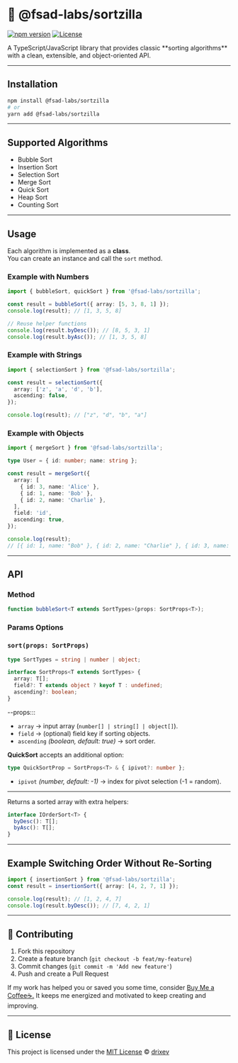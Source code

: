 # 🔢 @fsad-labs/sortzilla

[![npm version](https://img.shields.io/npm/v/@fsad-labs/sortzilla.svg)](https://www.npmjs.com/package/@fsad-labs/sortzilla)
[![License](https://img.shields.io/npm/l/@fsad-labs/sortzilla.svg)](LICENSE)

<DESCRIPTION>  
A TypeScript/JavaScript library that provides classic **sorting algorithms** with a clean, extensible, and object-oriented API.

---

## Installation

```bash
npm install @fsad-labs/sortzilla
# or
yarn add @fsad-labs/sortzilla
```

---

## Supported Algorithms

- Bubble Sort
- Insertion Sort
- Selection Sort
- Merge Sort
- Quick Sort
- Heap Sort
- Counting Sort

---

## Usage

Each algorithm is implemented as a **class**.  
You can create an instance and call the `sort` method.

### Example with Numbers

```ts
import { bubbleSort, quickSort } from '@fsad-labs/sortzilla';

const result = bubbleSort({ array: [5, 3, 8, 1] });
console.log(result); // [1, 3, 5, 8]

// Reuse helper functions
console.log(result.byDesc()); // [8, 5, 3, 1]
console.log(result.byAsc()); // [1, 3, 5, 8]
```

### Example with Strings

```ts
import { selectionSort } from '@fsad-labs/sortzilla';

const result = selectionSort({
  array: ['z', 'a', 'd', 'b'],
  ascending: false,
});

console.log(result); // ["z", "d", "b", "a"]
```

### Example with Objects

```ts
import { mergeSort } from '@fsad-labs/sortzilla';

type User = { id: number; name: string };

const result = mergeSort({
  array: [
    { id: 3, name: 'Alice' },
    { id: 1, name: 'Bob' },
    { id: 2, name: 'Charlie' },
  ],
  field: 'id',
  ascending: true,
});

console.log(result);
// [{ id: 1, name: "Bob" }, { id: 2, name: "Charlie" }, { id: 3, name: "Alice" }]
```

---

## API

### Method

```ts
function bubbleSort<T extends SortTypes>(props: SortProps<T>);
```

### Params Options

### `sort(props: SortProps)`

```ts
type SortTypes = string | number | object;

interface SortProps<T extends SortTypes> {
  array: T[];
  field?: T extends object ? keyof T : undefined;
  ascending?: boolean;
}
```

--props:::

- `array` → input array (`number[] | string[] | object[]`).
- `field` → (optional) field key if sorting objects.
- `ascending` _(boolean, default: true)_ → sort order.

**QuickSort** accepts an additional option:

```ts
type QuickSortProp = SortProps<T> & { ipivot?: number };
```

- `ipivot` _(number, default: -1)_ → index for pivot selection (-1 = random).

---

Returns a sorted array with extra helpers:

```ts
interface IOrderSort<T> {
  byDesc(): T[];
  byAsc(): T[];
}
```

---

## Example Switching Order Without Re-Sorting

```ts
import { insertionSort } from '@fsad-labs/sortzilla';
const result = insertionSort({ array: [4, 2, 7, 1] });

console.log(result); // [1, 2, 4, 7]
console.log(result.byDesc()); // [7, 4, 2, 1]
```

---

## 🤝 Contributing

1. Fork this repository
2. Create a feature branch (`git checkout -b feat/my-feature`)
3. Commit changes (`git commit -m 'Add new feature'`)
4. Push and create a Pull Request

If my work has helped you or saved you some time, consider [Buy Me a Coffee☕.](https://buymeacoffee.com/drixev)
It keeps me energized and motivated to keep creating and improving.

---

## 📄 License

This project is licensed under the [MIT License](LICENSE) © [drixev](https://github.com/drixev)
